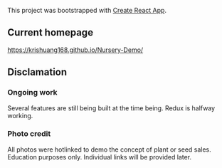 This project was bootstrapped with [Create React App](https://github.com/facebook/create-react-app).

## Current homepage

https://krishuang168.github.io/Nursery-Demo/

## Disclamation

### Ongoing work

Several features are still being built at the time being. Redux is halfway working.


### Photo credit
All photos were hotlinked to demo the concept of plant or seed sales.
Education purposes only. Individual links will be provided later.
